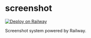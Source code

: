 # screenshot

[![Deploy on Railway](https://railway.app/button.svg)](https://railway.app/new/template?template=https%3A%2F%2Fgithub.com%2Fyukikaze-bot%2Fscreenshot)

Screenshot system powered by Railway.
